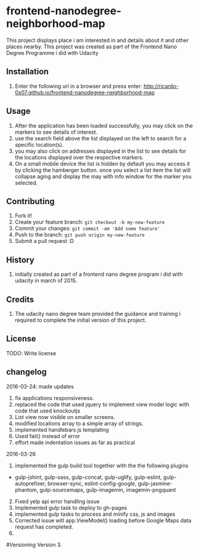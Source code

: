 # frontend-nanodegree-neighborhood-map
This project displays place i am interested in and details about it and other places nearby.
This project was created as part of the Frontend Nano Degree Programme i did with Udacity

## Installation

1. Enter the following url in a browser and press enter: http://ricardo-0x07.github.io/frontend-nanodegree-neighborhood-map


## Usage
1. After the application has been loaded successfully, you may click on the markers to see details of interest.
2. use the search field above the list displayed on the left to search for a specific location(s).
3. you may also click on addresses displayed in the list to see details for the locations displayed over the respective markers.
4. On a small mobile device the list is hidden by default you may access it by clicking the hamberger button. once you select a list item the list will collapse aging and display the may with info window for the marker you selected.

## Contributing

1. Fork it!
2. Create your feature branch: `git checkout -b my-new-feature`
3. Commit your changes: `git commit -am 'Add some feature'`
4. Push to the branch: `git push origin my-new-feature`
5. Submit a pull request :D

## History

1. initially created as part of a frontend nano degree program i did with udacity in march of 2015.

## Credits

1. The udacity nano degree team provided the guidance and training i required to complete the initial version of this project.

## License

TODO: Write license

## changelog
2016-03-24: made updates 

1. fix applications responsiveness.
2. replaced the code that used jquery to implement view model logic with code that used knockoutjs
3. List view now visible on smaller screens.
4. modified locations array to a simple array of strings.
5. implemented handlebars js templating 
6. Used fail() instead of error
7. effort made indentation issues as far as practical

2016-03-26

1. implemented the gulp build tool together with the the following plugins
 - gulp-jshint, gulp-sass, gulp-concat, gulp-uglify, gulp-eslint, gulp-autoprefixer, browser-sync, eslint-config-google, gulp-jasmine-phantom, gulp-sourcemaps, gulp-imagemin, imagemin-pngquant
2. Fixed yelp api error handling issue
3. Implemented gulp task to deploy to gh-pages
4. implemented gulp tasks to process and minify css, js and images
5. Corrected issue witl app.ViewModel() loading before Google Maps data request has completed.
6. 

#Versioning
 Version 3.




